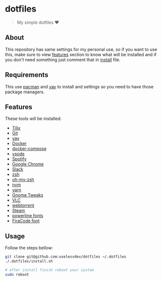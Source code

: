 # dotfiles

> My simple dotfiles :heart:

## About

This repository has same settings for my personal use, so if you want to use this,
make sure to view [features](#Features) section to know what will be installed and
if you don't need something just comment that in [install](install.sh) file.

## Requirements

This use [pacman](https://wiki.archlinux.org/index.php/pacman) and [yay](https://github.com/Jguer/yay)
to install and settings so you need to have those package managers.

## Features

These tools will be installed:

- [Tilix](https://gnunn1.github.io/tilix-web/)
- [Git](https://git-scm.com/)
- [yay](https://github.com/Jguer/yay)
- [Docker](https://www.docker.com/)
- [docker-compose](https://docs.docker.com/compose/)
- [vsode](https://code.visualstudio.com/)
- [Spotify](https://www.spotify.com/br/)
- [Google Chrome](https://www.google.com/intl/pt-BR/chrome/)
- [Slack](https://slack.com/intl/pt-br/)
- [zsh](http://www.zsh.org/)
- [oh-my-zsh](https://ohmyz.sh/)
- [nvm](https://github.com/nvm-sh/nvm)
- [yarn](https://yarnpkg.com/)
- [Gnome Tweaks](https://github.com/GNOME/gnome-tweaks)
- [VLC](https://www.videolan.org/)
- [webtorrent](https://webtorrent.io/desktop/)
- [Steam](https://store.steampowered.com/)
- [powerline fonts](https://github.com/powerline/fonts)
- [FiraCode font](https://github.com/tonsky/FiraCode)

## Usage

Follow the steps bellow:

```bash
git clone git@github.com:uselessdev/dotfiles ~/.dotfiles
./.dotfiles/install.sh

# after install finish reboot your system
sudo reboot
```
